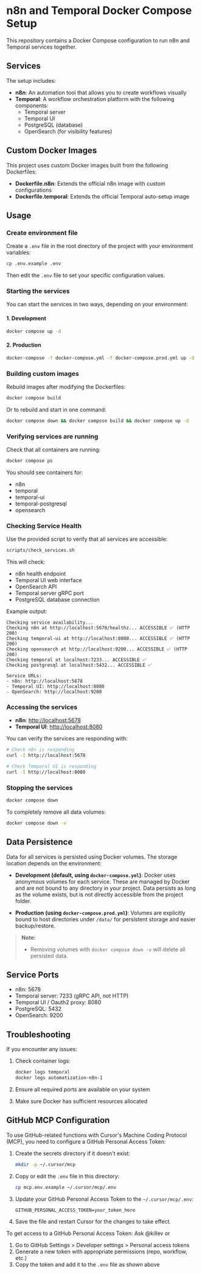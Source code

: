 # n8n and Temporal Docker Compose Setup

This repository contains a Docker Compose configuration to run n8n and Temporal services together.

## Services

The setup includes:

- **n8n**: An automation tool that allows you to create workflows visually
- **Temporal**: A workflow orchestration platform with the following components:
  - Temporal server
  - Temporal UI
  - PostgreSQL (database)
  - OpenSearch (for visibility features)

## Custom Docker Images

This project uses custom Docker images built from the following Dockerfiles:

- **Dockerfile.n8n**: Extends the official n8n image with custom configurations
- **Dockerfile.temporal**: Extends the official Temporal auto-setup image

## Usage

### Create environment file

Create a `.env` file in the root directory of the project with your environment variables:

```bash
cp .env.example .env
```

Then edit the `.env` file to set your specific configuration values.

### Starting the services

You can start the services in two ways, depending on your environment:

#### 1. Development

```bash
docker compose up -d
```

#### 2. Production

```bash
docker-compose -f docker-compose.yml -f docker-compose.prod.yml up -d
```

### Building custom images

Rebuild images after modifying the Dockerfiles:

```bash
docker compose build
```

Or to rebuild and start in one command:

```bash
docker compose down && docker compose build && docker compose up -d
```

### Verifying services are running

Check that all containers are running:

```bash
docker compose ps
```

You should see containers for:
- n8n
- temporal
- temporal-ui
- temporal-postgresql
- opensearch

### Checking Service Health

Use the provided script to verify that all services are accessible:

```bash
scripts/check_services.sh
```

This will check:
- n8n health endpoint
- Temporal UI web interface
- OpenSearch API
- Temporal server gRPC port
- PostgreSQL database connection

Example output:
```text
Checking service availability...
Checking n8n at http://localhost:5678/healthz... ACCESSIBLE ✅ (HTTP 200)
Checking temporal-ui at http://localhost:8080... ACCESSIBLE ✅ (HTTP 200)
Checking opensearch at http://localhost:9200... ACCESSIBLE ✅ (HTTP 200)
Checking temporal at localhost:7233... ACCESSIBLE ✅
Checking postgresql at localhost:5432... ACCESSIBLE ✅

Service URLs:
- n8n: http://localhost:5678
- Temporal UI: http://localhost:8080
- OpenSearch: http://localhost:9200
```

### Accessing the services

- **n8n**: <http://localhost:5678>
- **Temporal UI**: <http://localhost:8080>

You can verify the services are responding with:

```bash
# Check n8n is responding
curl -I http://localhost:5678

# Check Temporal UI is responding
curl -I http://localhost:8080
```

### Stopping the services

```bash
docker compose down
```

To completely remove all data volumes:

```bash
docker compose down -v
```

## Data Persistence

Data for all services is persisted using Docker volumes. The storage location depends on the environment:

- **Development (default, using `docker-compose.yml`)**: Docker uses anonymous volumes for each service. These are managed by Docker and are not bound to any directory in your project. Data persists as long as the volume exists, but is not directly accessible from the project folder.

- **Production (using `docker-compose.prod.yml`)**: Volumes are explicitly bound to host directories under `/data/` for persistent storage and easier backup/restore.

> **Note:**
> - Removing volumes with `docker compose down -v` will delete all persisted data.

## Service Ports

- n8n: 5678
- Temporal server: 7233 (gRPC API, not HTTP)
- Temporal UI / Oauth2 proxy: 8080
- PostgreSQL: 5432
- OpenSearch: 9200

## Troubleshooting

If you encounter any issues:

1. Check container logs:
   ```bash
   docker logs temporal
   docker logs automatization-n8n-1
   ```

2. Ensure all required ports are available on your system

3. Make sure Docker has sufficient resources allocated

## GitHub MCP Configuration

To use GitHub-related functions with Cursor's Machine Coding Protocol (MCP), you need to configure a GitHub Personal Access Token:

1. Create the secrets directory if it doesn't exist:
   ```bash
   mkdir -p ~/.cursor/mcp
   ```

2. Copy or edit the `.env` file in this directory:
   ```bash
   cp mcp.env.example ~/.cursor/mcp/.env
   ```

3. Update your GitHub Personal Access Token to the `~/.cursor/mcp/.env`:
   ```
   GITHUB_PERSONAL_ACCESS_TOKEN=your_token_here
   ```

4. Save the file and restart Cursor for the changes to take effect.

To get access to a GitHub Personal Access Token:
Ask @killev
or
1. Go to GitHub Settings > Developer settings > Personal access tokens
2. Generate a new token with appropriate permissions (repo, workflow, etc.)
3. Copy the token and add it to the `.env` file as shown above
